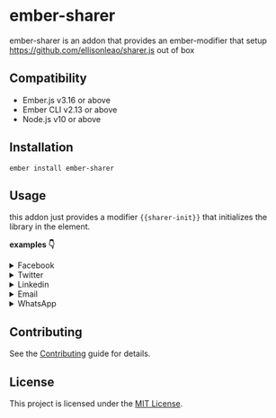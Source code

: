 ember-sharer
==============================================================================

ember-sharer is an addon that provides an ember-modifier that setup https://github.com/ellisonleao/sharer.js out of box

Compatibility
------------------------------------------------------------------------------

* Ember.js v3.16 or above
* Ember CLI v2.13 or above
* Node.js v10 or above


Installation
------------------------------------------------------------------------------

```
ember install ember-sharer
```

Usage
------------------------------------------------------------------------------
this addon just provides a modifier ```{{sharer-init}}``` that initializes the library in the element.

**examples :point_down:** 

<details>
<summary>Facebook</summary>

```hbs
<div
  data-sharer="facebook" 
  data-hashtag="sharerjs"
  data-quote="sharerjs from ember-modifier"
  data-url="https://emberobserver.com/"
  {{sharer-init}}
>
  Hello SharerJS
</div>

```
</details>

<details>
<summary>Twitter</summary>

```hbs
<button 
  class="button" 
  data-sharer="twitter" 
  data-title="Checkout Sharer.js!" 
  data-hashtags="awesome, sharer.js" 
  data-url="https://ellisonleao.github.io/sharer.js/"
  {{sharer-init}}
>
  Share on Twitter
</button>
```
</details>


<details>
<summary>Linkedin</summary>

```hbs
<button 
  class="button" 
  data-sharer="linkedin" 
  data-url="https://ellisonleao.github.io/sharer.js/"
  {{sharer-init}}
>
  Share on Linkedin
</button>

```
</details>

<details>
<summary>Email</summary>

```hbs
<button 
  class="button" 
  data-sharer="email" 
  data-title="Awesome Url" 
  data-url="https://ellisonleao.github.io/sharer.js/" 
  data-subject="Hey! Check out that URL" 
  data-to="some@email.com"
  {{sharer-init}}
>
  Share via Email
</button>


```
</details>

<details>
<summary>WhatsApp</summary>

```hbs
<button 
  class="button" 
  data-sharer="whatsapp" 
  data-title="Checkout Sharer.js!" 
  data-url="https://ellisonleao.github.io/sharer.js/"
  {{sharer-init}}
>
  Share on Whatsapp
</button>

```
</details>

Contributing
------------------------------------------------------------------------------

See the [Contributing](CONTRIBUTING.md) guide for details.


License
------------------------------------------------------------------------------

This project is licensed under the [MIT License](LICENSE.md).

